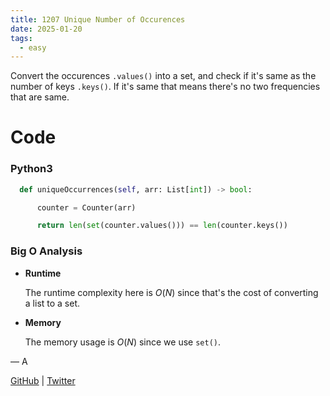 ```yaml
---
title: 1207 Unique Number of Occurences
date: 2025-01-20
tags:
  - easy
---
```


Convert the occurences `.values()` into a set, and check if it's same as the number of keys `.keys()`. If it's same that means there's no two frequencies that are same.

# Code

### Python3

```python
  def uniqueOccurrences(self, arr: List[int]) -> bool:

      counter = Counter(arr)

      return len(set(counter.values())) == len(counter.keys())
```

### Big O Analysis

- **Runtime**

  The runtime complexity here is $O(N)$ since that's the cost of converting a list to a set.

- **Memory**

  The memory usage is $O(N)$ since we use `set()`.

— A

[GitHub](https://github.com/athkdev) | [Twitter](https://twitter.com/athkdev)
